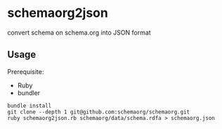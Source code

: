 # schemaorg2json

convert schema on schema.org into JSON format

## Usage

Prerequisite:

* Ruby
* bundler

```
bundle install
git clone --depth 1 git@github.com:schemaorg/schemaorg.git
ruby schemaorg2json.rb schemaorg/data/schema.rdfa > schemaorg.json
```
